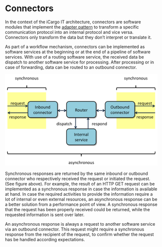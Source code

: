 # Connectors

In the context of the iCargo IT architecture, connectors are software modules that implement the [adapter pattern](https://en.wikipedia.org/wiki/Adapter_pattern) to transform a specific communication protocol into an internal protocol and vice versa. Connectors only transform the data but they don’t interpret or translate it.

As part of a workflow mechanism, connectors can be implemented as software services at the beginning or at the end of a pipeline of software services. With use of a routing software service, the received data be dispatch to another software service for processing. After processing or in case of forwarding, data can be routed to an outbound connector.

![Synchronous vs asynchronous](../images/connectors.png)

Synchronous responses are returned by the same inbound or outbound connector who respectively received the request or initiated the request. (See figure above). For example, the result of an HTTP GET request can be implemented as a synchronous response in case the information is available at hand. In case the required activities to provide the information require a lot of internal or even external resources, an asynchronous response can be a better solution from a performance point of view. A synchronous response that the request has been properly received could be returned, while the requested information is sent over later.

An asynchronous response is always a request to another software service via an outbound connector. This request might require a synchronous response from the recipient of the request, to confirm whether the request has be handled according expectations.